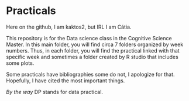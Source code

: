# Practicals

Here on the github, I am kaktos2, but IRL I am Cátia. 

This repository is for the Data science class in the Cognitive Science Master.  In this main folder, you will find circa 7 folders organized by week numbers. Thus, in each folder, you will find the practical linked with that specific week and sometimes a folder created by R studio that includes some plots. 

Some practicals have bibliographies some do not, I apologize for that. Hopefully, I have cited the most important things. 

*By the way* DP stands for data practical. 

